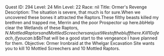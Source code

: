 Quest ID: 294
Level: 24
Min Level: 22
Race: nil
Title: Ormer's Revenge
Description: The situation is severe, that much is for sure.When we uncovered these bones it attracted the Raptors.These filthy beasts killed my brethren and trapped me, Merrin and the poor Prospector up here.$b$bHelp clear the Wetlands of these Raptors, $N.Mottled Raptors and Mottled Screechers are just West of the bluff there.Kill 10 of each, if you can.$b$bThat will be a good start to the vengeance I have planned for them.
Objective: Ormer Ironbraid at the Whelgar Excavation Site wants you to kill 10 Mottled Screechers and 10 Mottled Raptors.
